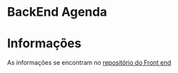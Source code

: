 # BackEnd Agenda

# Informações
As informações se encontram no [repositório do Front end](https://github.com/Rodrigokaki/Fatec-Projeto-Final-Front)